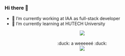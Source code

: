 ### Hi there 👋

- 🔭 I’m currently working at IAA as full-stack developer
- 🌱 I’m currently learning at HUTECH University




<div align="center"><img src="https://github-readme-stats.vercel.app/api/top-langs/?username=hiepmarin&layout=compact&theme=monokai&hide_border=true" align="center"/></div>

<br/>

<div align="center">:duck: a weeeeeé :duck:</div>
<div align="center">
<img src="https://komarev.com/ghpvc/?username=hiepmarin&&style=flat-square" align="center" />
</div> 
